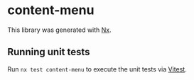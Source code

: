 # content-menu

This library was generated with [Nx](https://nx.dev).

## Running unit tests

Run `nx test content-menu` to execute the unit tests via [Vitest](https://vitest.dev/).
